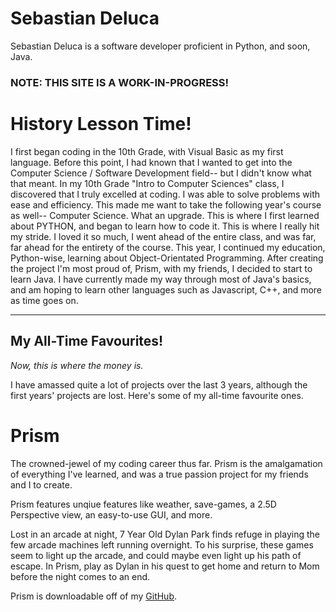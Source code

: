 # Sebastian Deluca
 Sebastian Deluca is a software developer proficient in Python, and soon, Java.
 
 ### NOTE: THIS SITE IS A WORK-IN-PROGRESS!

# History Lesson Time!
I first began coding in the 10th Grade, with Visual Basic as my first language. Before this point, I had known that I wanted to get into the Computer Science / Software Development field-- but I didn't know what that meant. In my 10th Grade "Intro to Computer Sciences" class, I discovered that I truly excelled at coding. I was able to solve problems with ease and efficiency. This made me want to take the following year's course as well-- Computer Science. What an upgrade. This is where I first learned about PYTHON, and began to learn how to code it. This is where I really hit my stride. I loved it so much, I went ahead of the entire class, and was far, far ahead for the entirety of the course. This year, I continued my education, Python-wise, learning about Object-Orientated Programming. After creating the project I'm most proud of, Prism, with my friends, I decided to start to learn Java. I have currently made my way through most of Java's basics, and am hoping to learn other languages such as Javascript, C++, and more as time goes on.

---


## My All-Time Favourites!

_Now, this is where the money is._

I have amassed quite a lot of projects over the last 3 years, although the first years' projects are lost. Here's some of my all-time favourite ones.

# Prism
The crowned-jewel of my coding career thus far. Prism is the amalgamation of everything I've learned, and was a true passion project for my friends and I to create.

Prism features unqiue features like weather, save-games, a 2.5D Perspective view, an easy-to-use GUI, and more.

Lost in an arcade at night, 7 Year Old Dylan Park finds refuge in playing the few arcade machines left running overnight. To his surprise, these games seem to light up the arcade, and could maybe even light up his path of escape. In Prism, play as Dylan in his quest to get home and return to Mom before the night comes to an end.

Prism is downloadable off of my [GitHub](./https://github.com/sebastiandeluca/Prism).



